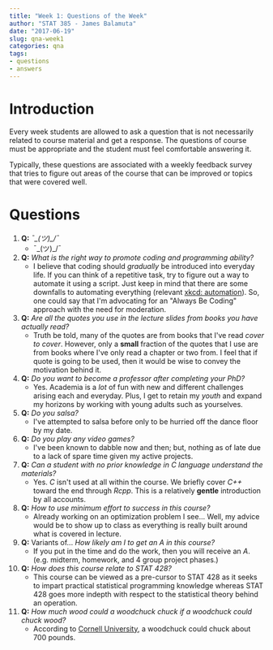 ```yaml
---
title: "Week 1: Questions of the Week"
author: "STAT 385 - James Balamuta"
date: "2017-06-19"
slug: qna-week1
categories: qna
tags:
- questions
- answers
---
```


# Introduction

Every week students are allowed to ask a question that is not necessarily 
related to course material and get a response. The questions of course must be
appropriate and the student must feel comfortable answering it.

Typically, these questions are associated with a weekly feedback survey that
tries to figure out areas of the course that can be improved or topics that
were covered well.

# Questions

1. **Q:** *¯\_(ツ)_/¯*
   - ¯\_(ツ)_/¯
1. **Q:** *What is the right way to promote coding and programming ability?*
   - I believe that coding should _gradually_ be introduced into everyday life.
     If you can think of a repetitive task, try to figure out a way to automate 
     it using a script. Just keep in mind that there are some downfalls to 
     automating everything (relevant [xkcd: automation](https://xkcd.com/1319/)).
     So, one could say that I'm advocating for an "Always Be Coding" approach
     with the need for moderation.
1. **Q:** *Are all the quotes you use in the lecture slides from books you have actually read?*
   - Truth be told, many of the quotes are from books that I've read _cover to cover_. However,
   only a **small** fraction of the quotes that I use are from books where I've
   only read a chapter or two from. I feel that if quote is going to be used,
   then it would be wise to convey the motivation behind it.
1. **Q:** *Do you want to become a professor after completing your PhD?*
   - Yes. Academia is a _lot_ of fun with new and different challenges arising
   each and everyday. Plus, I get to retain my _youth_ and expand my horizons 
   by working with young adults such as yourselves.  
1. **Q:** *Do you salsa?*
   - I've attempted to salsa before only to be hurried off the dance floor by
   my date. 
1. **Q:**  *Do you play any video games?*
   - I've been known to dabble now and then; but, nothing as of late due to
     a lack of spare time given my active projects. 
1. **Q:** *Can a student with no prior knowledge in C language understand the materials?*
   - Yes. _C_ isn't used at all within the course. We briefly cover _C++_ toward
   the end through _Rcpp_. This is a relatively **gentle** introduction by 
   all accounts.
1. **Q:** *How to use minimum effort to success in this course?*
   - Already working on an optimization problem I see... Well, my advice would
   be to show up to class as everything is really built around what is covered
   in lecture.
1. **Q:** Variants of... *How likely am I to get an A in this course?*
   - If you put in the time and do the work, then you will receive an _A_. (e.g.
   midterm, homework, and 4 group project phases.)
1. **Q:** *How does this course relate to STAT 428?*
   - This course can be viewed as a pre-cursor to STAT 428 as it seeks to impart
     practical statistical programming knowledge whereas STAT 428 goes more
     indepth with respect to the statistical theory behind an operation.
1. **Q:** *How much wood could a woodchuck chuck if a woodchuck could chuck wood?*
   - According to [Cornell University](http://news.cornell.edu/stories/1996/02/groundhog-day-facts-and-factoids),
    a woodchuck could chuck about 700 pounds.